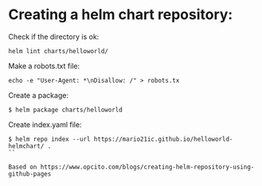 # Creating a helm chart repository:

Check if the directory is ok:
```
helm lint charts/helloworld/
```

Make a robots.txt file:
```
echo -e "User-Agent: *\nDisallow: /" > robots.tx
```

Create a package:
```
$ helm package charts/helloworld
```

Create index.yaml file:
```
$ helm repo index --url https://mario21ic.github.io/helloworld-helmchart/ .
``

Based on https://www.opcito.com/blogs/creating-helm-repository-using-github-pages
